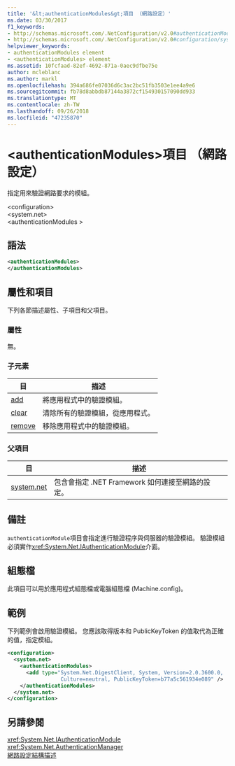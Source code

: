 ```yaml
---
title: '&lt;authenticationModules&gt;項目 （網路設定）'
ms.date: 03/30/2017
f1_keywords:
- http://schemas.microsoft.com/.NetConfiguration/v2.0#authenticationModules
- http://schemas.microsoft.com/.NetConfiguration/v2.0#configuration/system.net/authenticationModules
helpviewer_keywords:
- authenticationModules element
- <authenticationModules> element
ms.assetid: 10fcfaad-82ef-4692-871a-0aec9dfbe75e
author: mcleblanc
ms.author: markl
ms.openlocfilehash: 394a686fe07036d6c3ac2bc51fb3503e1ee4a9e6
ms.sourcegitcommit: fb78d8abbdb87144a3872cf154930157090dd933
ms.translationtype: MT
ms.contentlocale: zh-TW
ms.lasthandoff: 09/26/2018
ms.locfileid: "47235870"
---
```

# <a name="ltauthenticationmodulesgt-element-network-settings"></a>&lt;authenticationModules&gt;項目 （網路設定）
指定用來驗證網路要求的模組。  
  
 \<configuration>  
\<system.net>  
\<authenticationModules >  
  
## <a name="syntax"></a>語法  
  
```xml  
<authenticationModules>   
</authenticationModules>  
```  
  
## <a name="attributes-and-elements"></a>屬性和項目  
 下列各節描述屬性、子項目和父項目。  
  
### <a name="attributes"></a>屬性  
 無。  
  
### <a name="child-elements"></a>子元素  
  
|**目**|**描述**|  
|-----------------|---------------------|  
|[add](../../../../../docs/framework/configure-apps/file-schema/network/add-element-for-authenticationmodules-network-settings.md)|將應用程式中的驗證模組。|  
|[clear](../../../../../docs/framework/configure-apps/file-schema/network/clear-element-for-authenticationmodules-network-settings.md)|清除所有的驗證模組，從應用程式。|  
|[remove](../../../../../docs/framework/configure-apps/file-schema/network/remove-element-for-authenticationmodules-network-settings.md)|移除應用程式中的驗證模組。|  
  
### <a name="parent-elements"></a>父項目  
  
|**目**|**描述**|  
|-----------------|---------------------|  
|[system.net](../../../../../docs/framework/configure-apps/file-schema/network/system-net-element-network-settings.md)|包含會指定 .NET Framework 如何連接至網路的設定。|  
  
## <a name="remarks"></a>備註  
 `authenticationModule`項目會指定進行驗證程序與伺服器的驗證模組。 驗證模組必須實作<xref:System.Net.IAuthenticationModule>介面。  
  
## <a name="configuration-files"></a>組態檔  
 此項目可以用於應用程式組態檔或電腦組態檔 (Machine.config)。  
  
## <a name="example"></a>範例  
 下列範例會啟用驗證模組。 您應該取得版本和 PublicKeyToken 的值取代為正確的值，指定模組。  
  
```xml  
<configuration>  
  <system.net>  
    <authenticationModules>  
      <add type="System.Net.DigestClient, System, Version=2.0.3600.0,  
                 Culture=neutral, PublicKeyToken=b77a5c561934e089" />  
    </authenticationModules>  
  </system.net>  
</configuration>  
```  
  
## <a name="see-also"></a>另請參閱  
 <xref:System.Net.IAuthenticationModule>  
 <xref:System.Net.AuthenticationManager>  
 [網路設定結構描述](../../../../../docs/framework/configure-apps/file-schema/network/index.md)
